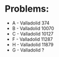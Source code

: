Problems:
=========

* A - Valladolid 374
* B - Valladolid 10070
* C - Valladolid 10127
* F - Valladolid 11287
* H - Valladolid 11879
* G - Valladolid ?	
